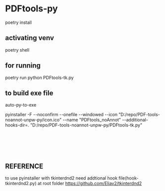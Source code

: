 # PDFtools-py

poetry install 

## activating venv 
poetry shell

## for running
poetry run python PDFtools-tk.py


## to build exe file
auto-py-to-exe

pyinstaller -F --noconfirm --onefile --windowed --icon "D:/repo/PDF-tools-noannot-unpw-py/icon.ico" --name "PDFtools_noAnnot" --additional-hooks-dir=. "D:/repo/PDF-tools-noannot-unpw-py/PDFtools-tk.py"


<br><br><br><br>


## REFERENCE
to use pyinstaller with tkinterdnd2
need addtional hook file(hook-tkinterdnd2.py) at root folder 
https://github.com/Eliav2/tkinterdnd2
